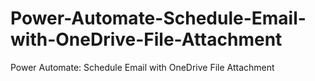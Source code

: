# Power-Automate-Schedule-Email-with-OneDrive-File-Attachment
Power Automate: Schedule Email with OneDrive File Attachment
